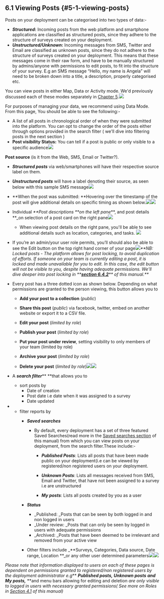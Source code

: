 ## 6.1 Viewing Posts {#5-1-viewing-posts}

Posts on your deployment can be categorised into two types of data:-

* _**Structured**_**:** Incoming posts from the web platform and smartphone applications are classified as structured posts, since they adhere to the structure of surveys created on your deployment.
* _**Unstructured/Unknown**_**:** Incoming messages from SMS, Twitter and Email are classified as unknown posts, since they do not adhere to the structure of surveys created on your deployment. This means that these messages come in their raw form, and have to be manually structured by admins/anyone with permissions to edit posts, to fit into the structure of your survey. E.g an SMS message “Hello, my name is Angela” will need to be broken down into a title, a description, properly categorised etc.

You can view posts in either Map, Data or Activity mode. We'd previously discussed each of these modes separately in [Chapter 5](/5_modes_for_visualizing_and_managing_data_on_your_/README.md).![](/assets/Data_mode_view_posts.png)

For purposes of managing your data, we recommend using Data Mode. From this page, You should be able to see the following:-

* A list of all posts in chronological order of when they were submitted into the platform. You can opt to change the order of the posts either through options provided in the search filter \( we'll dive into filtering posts in the next section \)
* **Post visibility Status:** You can tell if a post is public or only visible to a specific audience![](/assets/Status_viewing.png)

**Post source** \(is it from the Web, SMS, Email or Twitter?\).

* _**Structured posts**_ via web/smartphones will have their respective source label on them.
* _**Unstructured posts**_ will have a label denoting their source, as seen below with this sample SMS message![](/assets/Post_source_viewing.png)

* **When the post was submitted: **Hovering over the timestamp of the post will give additional details on specific timing as shown below.![](/assets/time_viewing.png)![](/assets/Time_hover.png)

* Individual _**Post descriptions **on the left pane_**, and post details **\_on selection of a post card on the right pane![](/assets/Post_description.png)

  * When viewing post details on the right pane, you'll be able to see additional details such as location, categories, and tasks. ![](/assets/Post_detail_pane.png)

* If you’re an admin/your user role permits, you’ll should also be able to see the Edit button on the top right hand corner of your page![](/assets/Edit_button.png)_**NB: Locked posts - The platform allows for post locking, to avoid duplication of efforts. If someone on your team is currently editing a post, it is locked and made unavailable for you to edit. In this case, the edit button will not be visible to you, despite having adequate permissions. We'll dive deeper into post locking in **_[_**section 6.4.2**_](/6_managing_data_in_your_deployment/64_editing_posts.md)_** of this manual.**_

* Every post has a three dotted icon as shown below. Depending on what permissions are granted to the person viewing, this button allows you to

  * **Add your post to a collection** \(_public_\)

  * **Share this post** \(_public_\) via facebook, twitter, embed on another website or export it to a CSV file.

  * **Edit your post** \(_limited by role_\)

  * **Publish your post** \(_limited by role_\)

  * **Put your post under review**, setting visibility to only members of your team \(limited by role\)

  * **Archive your post** \(_limited by role_\)

  * **Delete your post** \(_limited by role_\)![](/assets/Three_dots_map_mode.png)![](/assets/Edit__add_to_collection__share__publish_etc.png)

* A _**search filter**_** **that allows you to 
  * sort posts by
    * Date of creation
    * Post date i.e date when it was assigned to a survey
    * Date updated
* * filter reports by 
    * _**Saved searches**_
      * By default, every deployment has a set of three featured Saved Searches\(read more in the [Saved searches section](/7_analysing_data_on_your_deployment/72_saved_searches.md) of this manual\) from which you can view posts on your deployment, from the search filter.These include:-

        * _**Published Posts**_: Lists all posts that have been made public on your deployment\(i.e can be viewed by registered/non registered users on your deployment.

        * _**Unknown Posts**_: Lists all messages received from SMS, Email and Twitter, that have not been assigned to a survey i.e are unstructured

        * _**My posts**_: Lists all posts created by you as a user
    * _**Status**_
      * _Published: _Posts that can be seen by both logged in and non logged in users
      * _Under review: _Posts that can only be seen by logged in users with adequate permissions
      * _Archived: _Posts that have been deemed to be irrelevant and removed from your active view

    * Other filters include _**Surveys, Categories, Data source, Date range, Location **_or any other user determined parameters![](/assets/Filter_pane.png)![](/assets/Search_filter.png)

_Please note that information displayed to users on each of these pages is dependent on permissions granted to registered/non registered users by the deployment administrator e.g_** **_**Published posts**,_ _**Unknown posts**_** **_and_ _**My posts,**_** **and menu bars allowing for editing and deletion _are only visible to logged in users with necessary granted permissions\( See more on Roles in_ [_Section 4.1_](../4_managing_people_on_your_deployment/41_roles.md) _of this manual\)_

